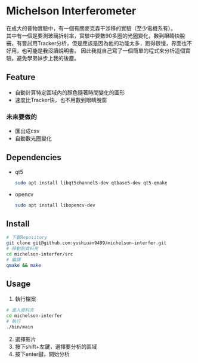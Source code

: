 # Michelson Interferometer
在成大的普物實驗中，有一個有關麥克森干涉移的實驗（至少電機系有）。  
其中有一個是要測玻璃折射率，實驗中要數90多圈的光圈變化，~~數到眼睛快脫窗~~。有嘗試用Tracker分析，但是應該是因為他的功能太多，跑得很慢，界面也不好用，~~也可能是我沒讀說明書~~。
因此我就自己寫了一個簡單的程式來分析這個實驗。避免學弟妹步上我的後塵。
## Feature
- 自動計算特定區域內的顏色隨著時間變化的圖形
- 速度比Tracker快，也不用數到眼睛脫窗
### 未來要做的
- 匯出成csv
- 自動數光圈變化
## Dependencies
- qt5
  ```bash
  sudo apt install libqt5channel5-dev qtbase5-dev qt5-qmake
  ```
- opencv
  ```bash
  sudo apt install libopencv-dev
  ```
## Install
  ```bash
  # 下載Repository
  git clone git@github.com:yushiuan9499/michelson-interfer.git
  # 移動到資料夾
  cd michelson-interfer/src
  # 編譯
  qmake && make
  ```
## Usage
1. 執行檔案
  ```bash
  # 進入資料夾
  cd michelson-interfer
  # 執行
  ./bin/main
  ```
2. 選擇影片
3. 按下shift+左鍵，選擇要分析的區域
4. 按下enter鍵，開始分析
